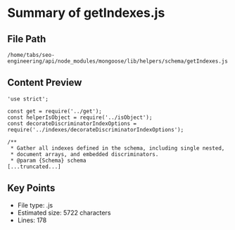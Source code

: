 # Summary of getIndexes.js
  
## File Path
`/home/tabs/seo-engineering/api/node_modules/mongoose/lib/helpers/schema/getIndexes.js`

## Content Preview
```
'use strict';

const get = require('../get');
const helperIsObject = require('../isObject');
const decorateDiscriminatorIndexOptions = require('../indexes/decorateDiscriminatorIndexOptions');

/**
 * Gather all indexes defined in the schema, including single nested,
 * document arrays, and embedded discriminators.
 * @param {Schema} schema
[...truncated...]
```

## Key Points
- File type: .js
- Estimated size: 5722 characters
- Lines: 178
